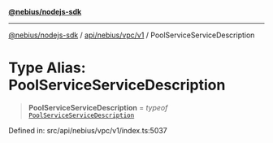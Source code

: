 [**@nebius/nodejs-sdk**](../../../../../README.md)

***

[@nebius/nodejs-sdk](../../../../../README.md) / [api/nebius/vpc/v1](../README.md) / PoolServiceServiceDescription

# Type Alias: PoolServiceServiceDescription

> **PoolServiceServiceDescription** = *typeof* [`PoolServiceServiceDescription`](../variables/PoolServiceServiceDescription.md)

Defined in: src/api/nebius/vpc/v1/index.ts:5037
